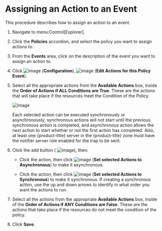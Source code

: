 # Assigning an Action to an Event

This procedure describes how to assign an action to an event.

1.  Navigate to menu:Control\[Explorer\].

2.  Click the **Policies** accordion, and select the policy you want to
    assign actions to.

3.  From the **Events** area, click on the description of the event you
    want to assign an action to.

4.  Click ![image](../images/1847.png) (**Configuration**),
    ![image](../images/1851.png) (**Edit Actions for this Policy
    Event**).

5.  Select all the appropriate actions from the **Available Actions**
    box, inside the **Order of Actions if ALL Conditions are True**.
    These are the actions that will take place if the resources meet the
    Condition of the Policy.
    
    ![image](../images/1882.png)
    
    <div class="note">
    
    Each selected action can be executed synchronously or
    asynchronously; synchronous actions will not start until the
    previous synchronous action is completed, and asynchronous action
    allows the next action to start whether or not the first action has
    completed. Also, at least one {product-title} server in the
    {product-title} zone must have the notifier server role enabled for
    the trap to be sent.
    
    </div>

6.  Click the add button ( ![image](../images/1876.png)), then:
    
      - Click the action, then click ![image](../images/1883.png) (**Set
        selected Actions to Asynchronous**) to make it asynchronous.
    
      - Click the action, then click ![image](../images/1884.png) (**Set
        selected Actions to Synchronous**) to make it synchronous. If
        creating a synchronous action, use the up and down arrows to
        identify in what order you want the actions to run.

7.  Select all the actions from the appropriate **Available Actions**
    box, inside of the **Order of Actions if ANY Conditions are False**.
    These are the actions that take place if the resources do not meet
    the condition of the policy.

8.  Click **Save**.
